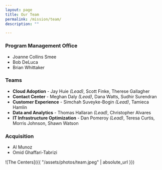 ```yaml
---
layout: page
title: Our Team
permalink: /mission/team/
description: ""

---
```


### Program Management Office
- Joanne Collins Smee
- Bob DeLuca
- Brian Whittaker

### Teams
- **Cloud Adoption** - Jay Huie *(Lead)*, Scott Finke, Therese Gallagher
- **Contact Center** - Meghan Daly *(Lead)*, Dana Watts, Sudhir Surendran
- **Customer Experience** - Simchah Suveyke-Bogin *(Lead)*, Tamieca Hamlin
- **Data and Analytics** - Thomas Hallaran *(Lead)*, Christopher Alvares
- **IT Infrastructure Optimization** - Dan Pomeroy *(Lead)*, Teresa Curtis, Morris Johnson, Shawn Watson

### Acquisition
- Al Munoz
- Omid Ghaffari-Tabrizi

![The Centers]({{ "/assets/photos/team.jpeg" | absolute_url }})
